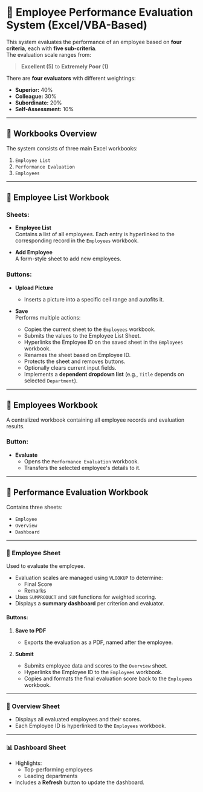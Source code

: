 # 📝 Employee Performance Evaluation System (Excel/VBA-Based)

This system evaluates the performance of an employee based on **four criteria**, each with **five sub-criteria**.  
The evaluation scale ranges from:

> **Excellent (5)** to **Extremely Poor (1)**

There are **four evaluators** with different weightings:
- **Superior:** 40%
- **Colleague:** 30%
- **Subordinate:** 20%
- **Self-Assessment:** 10%

---

## 📁 Workbooks Overview

The system consists of three main Excel workbooks:
1. `Employee List`
2. `Performance Evaluation`
3. `Employees`

---

## 📘 Employee List Workbook

### Sheets:
- **Employee List**  
  Contains a list of all employees. Each entry is hyperlinked to the corresponding record in the `Employees` workbook.

- **Add Employee**  
  A form-style sheet to add new employees.

### Buttons:
- **Upload Picture**  
  - Inserts a picture into a specific cell range and autofits it.

- **Save**  
  Performs multiple actions:
  - Copies the current sheet to the `Employees` workbook.
  - Submits the values to the Employee List Sheet.
  - Hyperlinks the Employee ID on the saved sheet in the `Employees` workbook.
  - Renames the sheet based on Employee ID.
  - Protects the sheet and removes buttons.
  - Optionally clears current input fields.
  - Implements a **dependent dropdown list** (e.g., `Title` depends on selected `Department`).

---

## 📗 Employees Workbook

A centralized workbook containing all employee records and evaluation results.

### Button:
- **Evaluate**
  - Opens the `Performance Evaluation` workbook.
  - Transfers the selected employee's details to it.

---

## 📙 Performance Evaluation Workbook

Contains three sheets:
- `Employee`
- `Overview`
- `Dashboard`

---

### 🧾 Employee Sheet

Used to evaluate the employee.

- Evaluation scales are managed using `VLOOKUP` to determine:
  - Final Score
  - Remarks
- Uses `SUMPRODUCT` and `SUM` functions for weighted scoring.
- Displays a **summary dashboard** per criterion and evaluator.

#### Buttons:
1. **Save to PDF**
   - Exports the evaluation as a PDF, named after the employee.

2. **Submit**
   - Submits employee data and scores to the `Overview` sheet.
   - Hyperlinks the Employee ID to the `Employees` workbook.
   - Copies and formats the final evaluation score back to the `Employees` workbook.

---

### 📄 Overview Sheet

- Displays all evaluated employees and their scores.
- Each Employee ID is hyperlinked to the `Employees` workbook.

---

### 📊 Dashboard Sheet

- Highlights:
  - Top-performing employees
  - Leading departments
- Includes a **Refresh** button to update the dashboard.
